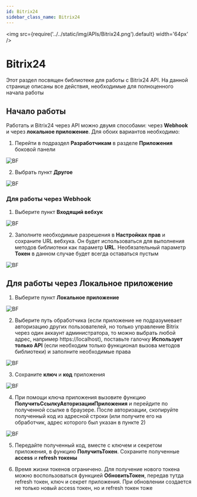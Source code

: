 ```yaml
---
id: Bitrix24
sidebar_class_name: Bitrix24
---
```


<img src={require('../../static/img/APIs/Bitrix24.png').default} width='64px' />

# Bitrix24

Этот раздел посвящен библиотеке для работы с Bitrix24 API. На данной странице описаны все действия, необходимые для полноценного начала работы

## Начало работы

Работать и Bitrix24 через API можно двумя способами: через **Webhook** и через **локальное приложение**. Для обоих вариантов необходимо:

1. Перейти в подраздел **Разработчикам** в разделе **Приложения** боковой панели

![BF](../../static/img/Docs/Bitrix24/1.png)

2. Выбрать пункт **Другое**

![BF](../../static/img/Docs/Bitrix24/2.png)

### Для работы через Webhook

1. Выберите пункт **Входящий вебхук**
	
![BF](../../static/img/Docs/Bitrix24/3.png)

2. Заполните необходимые разрешения в **Настройках прав** и сохраните URL вебхука. Он будет использоваться для выполнения методов библиотеки как параметр **URL**. Необязательный параметр **Токен** в данном случае будет всегда оставаться пустым

![BF](../../static/img/Docs/Bitrix24/4.png)

## Для работы через Локальное приложение

1. Выберите пункт **Локальное приложение**
	
![BF](../../static/img/Docs/Bitrix24/5.png)

2. Выберите путь обработчика (если приложение не подразумевает авторизацию других пользователей, но только управление Bitrix через один аккаунт администратора, то можно выбрать любой адрес, например https://localhost), поставьте галочку **Использует только API** (если необходим только функционал вызова методов библиотеки) и заполните необходимые права

![BF](../../static/img/Docs/Bitrix24/6.png)

3. Сохраните **ключ** и **код** приложения

![BF](../../static/img/Docs/Bitrix24/7.png)

4. При помощи ключа приложения вызовите функцию **ПолучитьСсылкуАвторизацииПриложения** и перейдите по полученной ссылке в браузере. После авторизации, скопируйте полученный код из адресной строки (или получите его на обработчик, адрес которого был указан в пункте 2)

![BF](../../static/img/Docs/Bitrix24/8.png)

5. Передайте полученный код, вместе с ключем и секретом приложения, в функцию **ПолучитьТокен**. Сохраните полученные **access** и **refresh токены**

6. Время жизни токенов ограничено. Для получение нового токена можно воспользоваться функцией **ОбновитьТокен**, передав тутда refresh токен, ключ и секрет приложения. При обновлении создается не только новый access токен, но и refresh токен тоже




